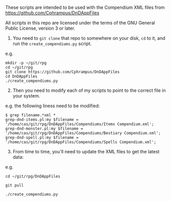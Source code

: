 
These scripts are intended to be used with the Compendium XML files from
https://github.com/Cphrampus/DnDAppFiles

All scripts in this repo are licensed under the terms of the GNU General Public
License, version 3 or later.

1. You need to `git clone` that repo to somewhere on your disk, `cd` to it, and
run the `create_compendiums.py` script.

 e.g.

    mkdir -p ~/git/rpg
    cd ~/git/rpg
    git clone https://github.com/Cphrampus/DnDAppFiles
    cd DnDAppFiles
    ./create_compendiums.py


2. Then you need to modify each of my scripts to point to the correct file in
your system.

 e.g. the following liness need to be modified:

    $ grep filename.*xml *
    grep-dnd-items.pl:my $filename = '/home/cas/git/rpg/DnDAppFiles/Compendiums/Items Compendium.xml';
    grep-dnd-monster.pl:my $filename = '/home/cas/git/rpg/DnDAppFiles/Compendiums/Bestiary Compendium.xml';
    grep-dnd-spell.pl:my $filename = '/home/cas/git/rpg/DnDAppFiles/Compendiums/Spells Compendium.xml';


3. From time to time, you'll need to update the XML files to get the latest data:

 e.g.

    cd ~/git/rpg/DnDAppFiles
    
    git pull
    
    ./create_compendiums.py

